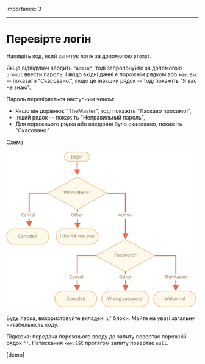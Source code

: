importance: 3

---

# Перевірте логін

Напишіть код, який запитує логін за допомогою `prompt`.

Якщо відвідувач вводить `"Admin"`, тоді запропонуйте за допомогою `prompt` ввести пароль, i якщо вхідні данні є порожнім рядком або `key:Esc` -- показати "Скасовано.", якщо це інакший рядок -- тоді покажіть "Я вас не знаю".

Пароль перевіряється наступним чином:

- Якщо він дорівнює "TheMaster", тоді покажіть "Ласкаво просимо!",
- Інший рядок -- покажіть "Неправильний пароль",
- Для порожнього рядка або введення було скасовано, покажіть "Скасовано."

Схема:

![](ifelse_task.svg)

Будь ласка, використовуйте вкладені `if` блоки. Майте на увазі загальну читабельність коду.

Підказка:  передача порожнього вводу до запиту повертає порожній рядок `''`. Натискання `key:ESC` протягом запиту повертає `null`.

[demo]
